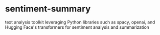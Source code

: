# sentiment-summary
text analysis toolkit leveraging Python libraries such as spacy, openai, and Hugging Face's transformers for sentiment analysis and summarization
